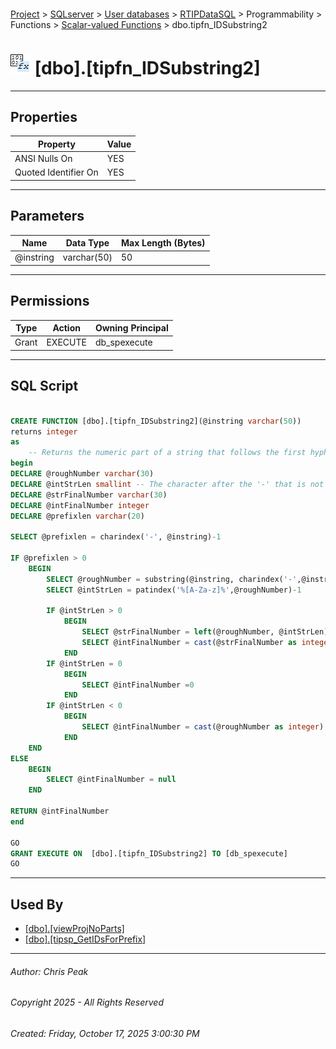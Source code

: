 #### 

[Project](../../../../../../index.md) > [SQLserver](../../../../../index.md) > [User databases](../../../../index.md) > [RTIPDataSQL](../../../index.md) > Programmability > Functions > [Scalar-valued Functions](Scalar-valued_Functions.md) > dbo.tipfn_IDSubstring2

# ![Scalar-valued Functions](../../../../../../Images/Function_Scalar32.png) [dbo].[tipfn_IDSubstring2]

---

## <a name="#properties"></a>Properties

| Property | Value |
|---|---|
| ANSI Nulls On | YES |
| Quoted Identifier On | YES |


---

## <a name="#parameters"></a>Parameters

| Name | Data Type | Max Length (Bytes) |
|---|---|---|
| @instring | varchar(50) | 50 |


---

## <a name="#permissions"></a>Permissions

| Type | Action | Owning Principal |
|---|---|---|
| Grant | EXECUTE | db_spexecute |


---

## <a name="#sqlscript"></a>SQL Script

```sql

CREATE FUNCTION [dbo].[tipfn_IDSubstring2](@instring varchar(50))
returns integer
as 
	-- Returns the numeric part of a string that follows the first hyphen.
begin
DECLARE @roughNumber varchar(30)
DECLARE @intStrLen smallint -- The character after the '-' that is not numeric
DECLARE @strFinalNumber varchar(30)
DECLARE @intFinalNumber integer
DECLARE @prefixlen varchar(20)

SELECT @prefixlen = charindex('-', @instring)-1	

IF @prefixlen > 0
	BEGIN
		SELECT @roughNumber = substring(@instring, charindex('-',@instring)+1,30)
		SELECT @intStrLen = patindex('%[A-Za-z]%',@roughNumber)-1

		IF @intStrLen > 0
			BEGIN
				SELECT @strFinalNumber = left(@roughNumber, @intStrLen)
				SELECT @intFinalNumber = cast(@strFinalNumber as integer)
			END
		IF @intStrLen = 0 
			BEGIN
				SELECT @intFinalNumber =0
			END
		IF @intStrLen < 0
			BEGIN
				SELECT @intFinalNumber = cast(@roughNumber as integer)
			END
	END
ELSE
	BEGIN
		SELECT @intFinalNumber = null
	END

RETURN @intFinalNumber
end 

GO
GRANT EXECUTE ON  [dbo].[tipfn_IDSubstring2] TO [db_spexecute]
GO

```


---

## <a name="#usedby"></a>Used By

* [[dbo].[viewProjNoParts]](../../../Views/dbo_viewProjNoParts.md)
* [[dbo].[tipsp_GetIDsForPrefix]](../../Stored_Procedures/dbo_tipsp_GetIDsForPrefix.md)


---

###### Author:  Chris Peak

###### Copyright 2025 - All Rights Reserved

###### Created: Friday, October 17, 2025 3:00:30 PM

